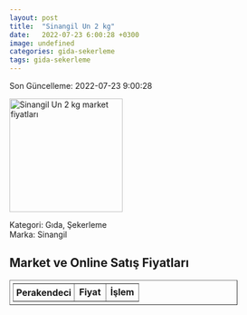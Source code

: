```yaml
---
layout: post
title:  "Sinangil Un 2 kg"
date:   2022-07-23 6:00:28 +0300
image: undefined
categories: gida-sekerleme
tags: gida-sekerleme
---
```


Son Güncelleme: 2022-07-23 9:00:28

<img src="undefined" width="200" alt="Sinangil Un 2 kg market fiyatları" />

Kategori: Gıda, Şekerleme
<br />
Marka: Sinangil

<h2>Market ve Online Satış Fiyatları</h2>

<table border="1" style="padding: 5px;width:80%;">
  <tr>
    <td style="padding: 5px;"><strong>Perakendeci</strong></td>
    <td><strong>Fiyat</strong></td>
    <td><strong>İşlem</strong></td>
  </tr>
  
</table>
